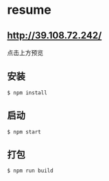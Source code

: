 ﻿# resume
## http://39.108.72.242/
点击上方预览
## 安装

```
$ npm install
```

## 启动

```
$ npm start
```

## 打包

```
$ npm run build
```
